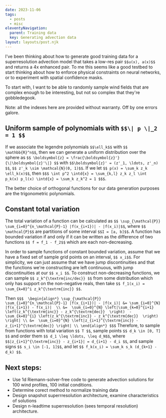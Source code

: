 ```yaml
---
date: 2023-11-06
tags:
  - posts
  - misc
eleventyNavigation:
  parent: Training data
  key: Generating advection data
layout: layouts/post.njk
---
```


I've been thinking about how to generate good training data for a superresolution advection model that takes a low-res pair `$$u(x), a(x)$$` and returns a 4x enhanced
pair. To me this seems like a good testbed to start thinking about how to enforce physical constraints on neural networks, or to experiment with spatial confidence masks.

To start with, I want to be able to randomly sample wind fields that are complex enough to be interesting, but not so complex that they're gobbledegook.

Note: all the indexes here are provided without warranty. Off by one errors galore.

## Uniform sample of polynomials with `$$\| p \|_2 = 1 $$`

If we associate the legendre polynomials `$$\ell_k$$` with `$$ \mathbb{R}^n$$`, then we can generate a uniform distribution over the sphere
as `$$ \boldsymbol{z} = \frac{\boldsymbol{z}'}{\|\boldsymbol{z}'\|} $$` with `$$\boldsymbol{z}' = (z'_1, \ldots, z'_n) $$`, `$$ z'_k \sim \mathcal{N}(0, 1)$$`. If we let
`$$ p(x) = \sum_k z_k \ell_k(x)$$`, then `$$$ \int p^2 \intd{x} = \sum_{k,l} z_k z_l \int p_k(x) p_l(x) \intd{x} = \sum_k z_k^2 = 1 $$$`.

The better choice of orthogonal functions for our data generation purposes are the trigonometric polynomials.
## Constant total variation
The total variation of a function can be calculated as `$$ \sup_{\mathcal{P}} \sum_{i=0}^{n_\mathcal{P}-1} |f(x_{i+1})| - |f(x_i)|$$`, where `$$ \mathcal{P}$$` are partitions of
some interval `$$I = [a, b]$$`. A function has bounded variation if and only if it can be written as the difference of two functions `$$ f = f_1 - f_2$$` which are each non-decreasing.

In order to sample functions of constant bounded variation, assume that we have a fixed set of sample grid points on an interval, `$$ x_i$$`.
For simplicity, we can just assume that we have jump discontinuities and that the functions we're constructing are left continuous, with jump discontinuities at our `$$ x_i $$`.
To construct non-decreasing functions, we can sample `$$ z_k^{\textrm{inc/dec}} $$` from some distribution which only has support on the non-negative reals, then take `$$ f_1(x_i) = \sum_{k=0}^i z_k^{\textrm{inc}} $$`.

Then `$$$ 
\begin{align*}
 \sup_{\mathcal{P}} \sum_{i=0}^{n_\mathcal{P}-1} |f(x_{i+1})| - |f(x_i)| &= \sum_{i=0}^{N} |f(x_{i+1}) - f(x_i)|  \\
    &=  \sum_{i=0}^{N} \left|\sum_{k=0}^{i+1} \left(z_k^{\textrm{inc}} - z_k^{\textrm{dec}}  \right)  - \sum_{k=0}^{i} \left(z_k^{\textrm{inc}} - z_k^{\textrm{dec}}  \right) \right| \\
    &=  \sum_{i=0}^{N} \left|z_{i+1}^{\textrm{inc}} - z_{i+1}^{\textrm{dec}} \right| \\
\end{align*}
$$$`
Therefore, to sample from functions with total variation `$$ T $$`, sample points `$$ d_k \in [0, T] $$` and order them `$$ d_1 \leq \ldots, \leq d_N$$`, where `$$|z_{i+1}^{\textrm{inc}} - z_{i+1}| = d_{i+1} - d_i $$`, and sample signs `$$ s_i \in [-1, 1]$$`, and let `$$ f_k(x_i) = \sum_k s_k (d_{k+1} - d_k) $$`.

## Next steps:
* Use 1d Riemann-solver-free code to generate advection solutions for 100 wind profiles, 100 initial conditions. 
* Determine corect method to normalize training data
* Design snapshot superrresolution architecture, examine characteristics of solutions
* Design n-leadtime superresolution (sees temporal resolution) architecture.
